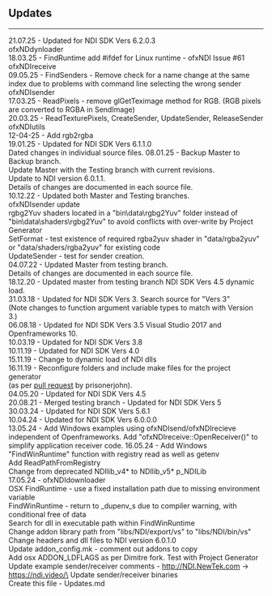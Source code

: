 ﻿## Updates

--------------------------
21.07.25 - Updated for NDI SDK Vers 6.2.0.3\
ofxNDdynloader\
18.03.25 - FindRuntime add #ifdef for Linux runtime - ofxNDI Issue #61\
ofxNDIreceive\
09.05.25 - FindSenders - Remove check for a name change at the same index
due to problems with command line selecting the wrong sender\
ofxNDIsender\
17.03.25 - ReadPixels - remove glGetTeximage method for RGB.
 (RGB pixels are converted to RGBA in SendImage)\
20.03.25 - ReadTexturePixels, CreateSender, UpdateSender, ReleaseSender\
ofxNDIutils\
12-04-25 - Add rgb2rgba\
19.01.25 - Updated for NDI SDK Vers 6.1.1.0\
Dated changes in individual source files.
08.01.25 - Backup Master to Backup branch.\
Update Master with the Testing branch with current revisions.\
Update to NDI version 6.0.1.1.\
Details of changes are documented in each source file.\
10.12.22 - Updated both Master and Testing branches.\
ofxNDIsender update\
rgbg2Yuv shaders located in a "bin\data\rgbg2Yuv" folder instead of\
"bin\data\shaders\rgbg2Yuv" to avoid conflicts with over-write by Project Generator\
SetFormat - test existence of required rgba2yuv shader in "data/rgba2yuv" or "data/shaders/rgba2yuv" for existing code\
UpdateSender - test for sender creation.\
04.07.22 - Updated Master from testing branch.\
	  Details of changes are documented in each source file.\
18.12.20 - Updated master from testing branch NDI SDK Vers 4.5 dynamic load.\
31.03.18 - Updated for NDI SDK Vers 3. Search source for "Vers 3"\
(Note changes to function argument variable types to match with Version 3.)\
06.08.18 - Updated for NDI SDK Vers 3.5 Visual Studio 2017 and Openframeworks 10.\
10.03.19 - Updated for NDI SDK Vers 3.8\
10.11.19 - Updated for NDI SDK Vers 4.0\
15.11.19 - Change to dynamic load of NDI dlls\
16.11.19 - Reconfigure folders and include make files for the project generator\
(as per [pull request](https://github.com/leadedge/ofxNDI/pull/11) by prisonerjohn).\
04.05.20 - Updated for NDI SDK Vers 4.5\
20.08.21 - Merged testing branch - Updated for NDI SDK Vers 5\
30.03.24 - Updated for NDI SDK Vers 5.6.1\
10.04.24 - Updated for NDI SDK Vers 6.0.0.0\
13.05.24 - Add Windows examples using ofxNDIsend/ofxNDIrecieve independent of Openframeworks.
Add "ofxNDIreceive::OpenReceiver()" to simplify application receiver code.
16.05.24 - Add Windows "FindWinRuntime" function with registry read as well as getenv\
Add ReadPathFromRegistry\
Change from deprecated NDIlib_v4* to NDIlib_v5* p_NDILib\
17.05.24 - ofxNDIdownloader\
OSX FindRuntime - use a fixed installation path due to missing environment variable\
FindWinRuntime - return to _dupenv_s due to compiler warning, with conditional free of data\
Search for dll in executable path within FindWinRuntime\
Change addon library path from "libs/NDI/export/vs" to "libs/NDI/bin/vs"\
Change headers and dll files to NDI version 6.0.1.0\
Update addon_config.mk - comment out addons to copy\
Add osx ADDON_LDFLAGS as per Dimitre fork. Test with Project Generator\
Update example sender/receiver comments - http://NDI.NewTek.com -> https://ndi.video/\
Update sender/receiver binaries\
Create this file - Updates.md
 

